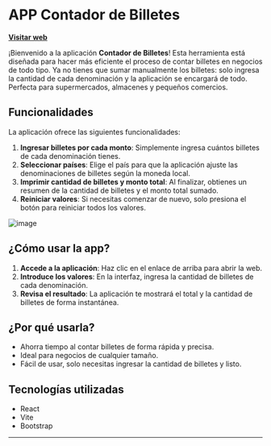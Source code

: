 # APP Contador de Billetes

[**Visitar web**](https://contadorbilletes.vercel.app/)

¡Bienvenido a la aplicación **Contador de Billetes**! Esta herramienta está diseñada para hacer más eficiente el proceso de contar billetes en negocios de todo tipo. Ya no tienes que sumar manualmente los billetes: solo ingresa la cantidad de cada denominación y la aplicación se encargará de todo. Perfecta para supermercados, almacenes y pequeños comercios.

## Funcionalidades

La aplicación ofrece las siguientes funcionalidades:

1. **Ingresar billetes por cada monto**: Simplemente ingresa cuántos billetes de cada denominación tienes.
2. **Seleccionar países**: Elige el país para que la aplicación ajuste las denominaciones de billetes según la moneda local.
3. **Imprimir cantidad de billetes y monto total**: Al finalizar, obtienes un resumen de la cantidad de billetes y el monto total sumado.
4. **Reiniciar valores**: Si necesitas comenzar de nuevo, solo presiona el botón para reiniciar todos los valores.

![image](https://github.com/user-attachments/assets/c4cac418-0010-449d-846f-64d51e8ad7d7)

## ¿Cómo usar la app?

1. **Accede a la aplicación**: Haz clic en el enlace de arriba para abrir la web.
2. **Introduce los valores**: En la interfaz, ingresa la cantidad de billetes de cada denominación.
3. **Revisa el resultado**: La aplicación te mostrará el total y la cantidad de billetes de forma instantánea.

## ¿Por qué usarla?

- Ahorra tiempo al contar billetes de forma rápida y precisa.
- Ideal para negocios de cualquier tamaño.
- Fácil de usar, solo necesitas ingresar la cantidad de billetes y listo.

## Tecnologías utilizadas

- React
- Vite
- Bootstrap

---
